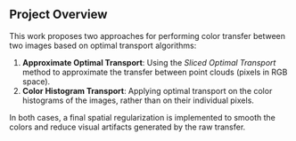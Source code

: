 ## Project Overview

This work proposes two approaches for performing color transfer between two images based on optimal transport algorithms:

1. **Approximate Optimal Transport**: Using the *Sliced Optimal Transport* method to approximate the transfer between point clouds (pixels in RGB space).  
2. **Color Histogram Transport**: Applying optimal transport on the color histograms of the images, rather than on their individual pixels.

In both cases, a final spatial regularization is implemented to smooth the colors and reduce visual artifacts generated by the raw transfer.